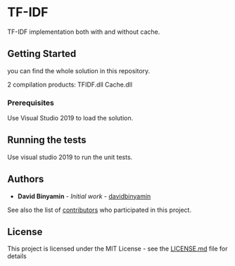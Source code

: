 # TF-IDF
TF-IDF implementation both with and without cache.

## Getting Started

you can find the whole solution in this repository.

2 compilation products:
  TFIDF.dll
  Cache.dll

### Prerequisites
Use Visual Studio 2019 to load the solution.


## Running the tests

Use visual studio 2019 to run the unit tests.


## Authors

* **David Binyamin** - *Initial work* - [davidbinyamin](https://github.com/davidbinyamin)

See also the list of [contributors](https://github.com/your/project/contributors) who participated in this project.

## License

This project is licensed under the MIT License - see the [LICENSE.md](LICENSE.md) file for details

